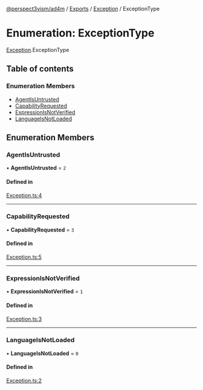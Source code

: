 [@perspect3vism/ad4m](../README.md) / [Exports](../modules.md) / [Exception](../modules/Exception.md) / ExceptionType

# Enumeration: ExceptionType

[Exception](../modules/Exception.md).ExceptionType

## Table of contents

### Enumeration Members

- [AgentIsUntrusted](Exception.ExceptionType.md#agentisuntrusted)
- [CapabilityRequested](Exception.ExceptionType.md#capabilityrequested)
- [ExpressionIsNotVerified](Exception.ExceptionType.md#expressionisnotverified)
- [LanguageIsNotLoaded](Exception.ExceptionType.md#languageisnotloaded)

## Enumeration Members

### AgentIsUntrusted

• **AgentIsUntrusted** = ``2``

#### Defined in

[Exception.ts:4](https://github.com/perspect3vism/ad4m/blob/cbcbd30/src/Exception.ts#L4)

___

### CapabilityRequested

• **CapabilityRequested** = ``3``

#### Defined in

[Exception.ts:5](https://github.com/perspect3vism/ad4m/blob/cbcbd30/src/Exception.ts#L5)

___

### ExpressionIsNotVerified

• **ExpressionIsNotVerified** = ``1``

#### Defined in

[Exception.ts:3](https://github.com/perspect3vism/ad4m/blob/cbcbd30/src/Exception.ts#L3)

___

### LanguageIsNotLoaded

• **LanguageIsNotLoaded** = ``0``

#### Defined in

[Exception.ts:2](https://github.com/perspect3vism/ad4m/blob/cbcbd30/src/Exception.ts#L2)
